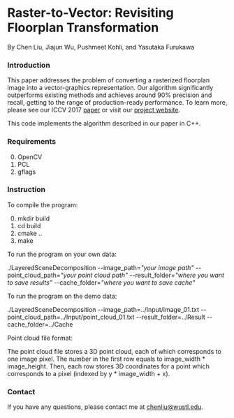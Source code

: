 # Raster-to-Vector: Revisiting Floorplan Transformation
By Chen Liu, Jiajun Wu, Pushmeet Kohli, and Yasutaka Furukawa

### Introduction

This paper addresses the problem of converting a rasterized
floorplan image into a vector-graphics representation.
Our algorithm significantly outperforms
existing methods and achieves around 90% precision and
recall, getting to the range of production-ready performance. 
To learn more, please see our ICCV 2017 [paper](https://www.cse.wustl.edu/~chenliu/floorplan-transformation/paper.pdf) or visit our [project website](https://www.cse.wustl.edu/~chenliu/floorplan-transformation.html).

This code implements the algorithm described in our paper in C++.

### Requirements

0. OpenCV
1. PCL
2. gflags

### Instruction

To compile the program:

0. mkdir build
1. cd build
2. cmake ..
3. make

To run the program on your own data:

./LayeredSceneDecomposition --image_path=*"your image path"* --point_cloud_path=*"your point cloud path"* --result_folder=*"where you want to save results"* --cache_folder=*"where you want to save cache"*

To run the program on the demo data:

./LayeredSceneDecomposition --image_path=../Input/image_01.txt --point_cloud_path=../Input/point_cloud_01.txt --result_folder=../Result --cache_folder=../Cache

Point cloud file format:

The point cloud file stores a 3D point cloud, each of which corresponds to one image pixel.
The number in the first row equals to image_width * image_height.
Then, each row stores 3D coordinates for a point which corresponds to a pixel (indexed by y * image_width + x).

### Contact

If you have any questions, please contact me at chenliu@wustl.edu.
